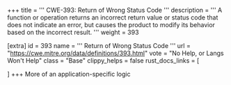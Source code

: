 +++
title = '''
CWE-393: Return of Wrong Status Code
'''
description	= '''
A function or operation returns an incorrect return value or status code that does not indicate an error, but causes the product to modify its behavior based on the incorrect result.
'''
weight = 393

[extra]
id = 393
name = '''
Return of Wrong Status Code
'''
url = "https://cwe.mitre.org/data/definitions/393.html"
vote = "No Help, or Langs Won't Help"
class = "Base"
clippy_helps = false
rust_docs_links = [
	
]
+++
More of an application-specific logic